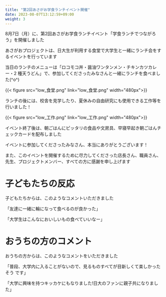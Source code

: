 ```yaml
---
title: "第2回あさがお学食ランチイベント開催"
date: 2023-08-07T13:12:59+09:00
weight: 3
---
```

8月7日（月）に、第2回あさがお学食ランチイベント「学食ランチでつながろう」を開催しました
<!--more-->

あさがおプロジェクトは、日大生が利用する食堂で大学生と一緒にランチ会をするイベントを行っています

当日のランチのメニューは「ロコモコ丼・醤油ワンタンメン・チキンカツカレー・2 種天うどん」で、参加してくださったみなさんと一緒にランチを食べました(^o^)

{{< figure src="low_食堂.png" link="low_食堂.png" width="480px">}}

ランチの後には、校舎を見学したり、夏休みの自由研究にも使用できる工作等を行いました！

{{< figure src="low_工作.png" link="low_工作.png" width="480px">}}

イベント終了後は、朝ごはんにピッタリの食品や文房具、早寝早起き朝ごはんチェックカードを配布しました

イベントに参加してくださったみなさん、本当にありがとうございます！

また、このイベントを開催するために尽力してくださった店長さん、職員さん、先生、プロジェクトメンバー、すべての方に感謝を申し上げます

# 子どもたちの反応

子どもたちからは、このようなコメントいただきました

「友達に一緒に輪になって食べるのが良かった」

「大学生はこんなにおいしいもの食べていいなー」

# おうちの方のコメント

おうちの方からは、このようなコメントをいただきました

「普段、大学内に入ることがないので、見るものすべてが目新しくて楽しかったそう
です」

「大学に興味を持つキッカケにもなりました!日大のファンに親子共になりました」


